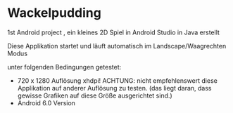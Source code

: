 # Wackelpudding
1st Android project , ein kleines 2D Spiel in Android Studio in Java erstellt

Diese Applikation startet und läuft automatisch im Landscape/Waagrechten Modus

unter folgenden Bedingungen getestet:

- 720 x 1280 Auflösung xhdpi! ACHTUNG: nicht empfehlenswert diese Applikation auf anderer Auflösung zu testen. 
(das liegt daran, dass gewisse Grafiken auf diese Größe ausgerichtet sind.)
- Android 6.0 Version

